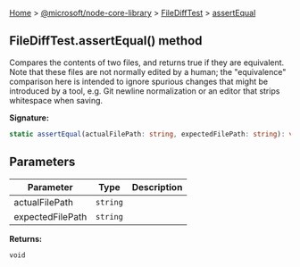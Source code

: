 [Home](./index) &gt; [@microsoft/node-core-library](./node-core-library.md) &gt; [FileDiffTest](./node-core-library.filedifftest.md) &gt; [assertEqual](./node-core-library.filedifftest.assertequal.md)

## FileDiffTest.assertEqual() method

Compares the contents of two files, and returns true if they are equivalent. Note that these files are not normally edited by a human; the "equivalence" comparison here is intended to ignore spurious changes that might be introduced by a tool, e.g. Git newline normalization or an editor that strips whitespace when saving.

<b>Signature:</b>

```typescript
static assertEqual(actualFilePath: string, expectedFilePath: string): void;
```

## Parameters

|  Parameter | Type | Description |
|  --- | --- | --- |
|  actualFilePath | `string` |  |
|  expectedFilePath | `string` |  |

<b>Returns:</b>

`void`

